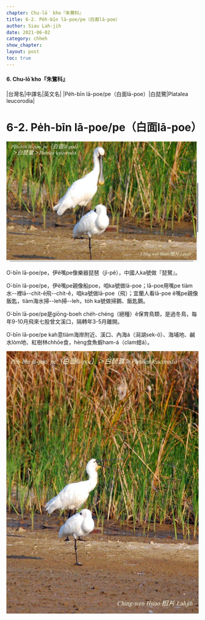 ```yaml
---
chapter: Chu-lō͘ kho『朱鷺科』
title: 6-2. Pe̍h-bīn lā-poe/pe（白面lā-poe）
author: Siau Lah-jih
date: 2021-06-02
category: chheh
show_chapter:
layout: post
toc: true
---
```


#### 6. Chu-lō͘ kho『朱鷺科』

|台灣名|中譯名|英文名|
|Pe̍h-bīn lā-poe/pe（白面lā-poe）|白琵鷺|Platalea leucorodia|


# 6-2. Pe̍h-bīn lā-poe/pe（白面lā-poe）

![](../too5/06/06-2-1.白面lā-poe.jpg)


O͘-bīn lā-poe/pe，伊ê嘴pe像樂器琵琶（jî-pê），中國人ka號做『琵鷺』。

O͘-bīn lā-poe/pe，伊ê嘴pe親像船poe，咱ka號做lā-poe；lā-poe用嘴pe tiàm水--裡lā--chi̍t-ê飛--chi̍t-ê，咱ka號做lā-poe（飛）；宜蘭人看lā-poe ê嘴pe親像飯匙，tiàm海水掃--leh掃--leh，to̍h ka號做掃鵝、飯匙鵝。

O͘-bīn lā-poe/pe是giōng-boeh  che̍h-chéng（絕種）ê保育鳥類，是過冬鳥，每年9-10月飛來七股曾文溪口，隔轉年3-5月離開。

O͘-bīn lā-poe/pe kah意tiàm海岸附近、溪口、內海á（潟湖sek-ô͘）、海埔地、鹹水lòm地、紅樹林chhōe食，hèng食魚蝦ham-á（clam蚶á）。



![](../too5/06/06-2-2.白面lā-poe.jpg)

